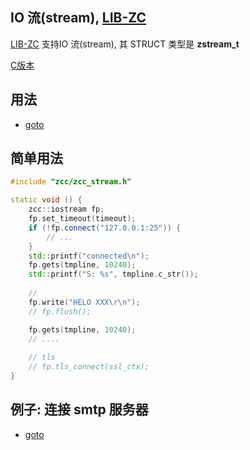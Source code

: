 
## IO 流(stream), [LIB-ZC](./README.md)

[LIB-ZC](./README.md) 支持IO 流(stream), 其 STRUCT 类型是 **zstream_t**

[C版本](./stream.md)

## 用法

* [goto](../include/zcc/zcc_stream.h)

## 简单用法

```c++
#include "zcc/zcc_stream.h"

static void () {
    zcc::iostream fp;
    fp.set_timeout(timeout);
    if (!fp.connect("127.0.0.1:25")) {
        // ...
    }
    std::printf("connected\n");
    fp.gets(tmpline, 10240);
    std::printf("S: %s", tmpline.c_str());
    
    //
    fp.write("HELO XXX\r\n");
    // fp.flush();

    fp.gets(tmpline, 10240);
    // ....
    
    // tls
    // fp.tls_connect(ssl_ctx);
}
```

## 例子: 连接 smtp 服务器

* [goto](../cpp_sample/stream/)
